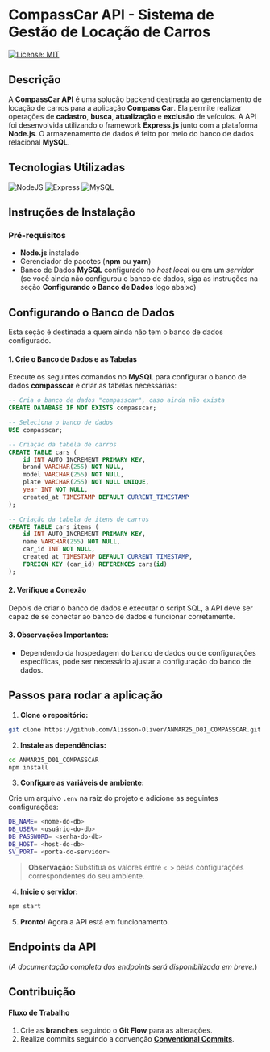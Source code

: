 # CompassCar API - Sistema de Gestão de Locação de Carros

[![License: MIT](https://img.shields.io/badge/License-MIT-green.svg)](https://github.com/Alisson-Oliver/ANMAR25_D01_COMPASSCAR/blob/main/LICENSE)

## Descrição

A **CompassCar API** é uma solução backend destinada ao gerenciamento de locação de carros para a aplicação **Compass Car**. Ela permite realizar operações de **cadastro**, **busca**, **atualização** e **exclusão** de veículos. A API foi desenvolvida utilizando o framework **Express.js** junto com a plataforma **Node.js**. O armazenamento de dados é feito por meio do banco de dados relacional **MySQL**.

## Tecnologias Utilizadas

![NodeJS](https://img.shields.io/badge/node.js-6DA55F?style=for-the-badge&logo=node.js&logoColor=white) ![Express](https://img.shields.io/badge/express.js-%23404d59.svg?style=for-the-badge&logo=express&logoColor=%2361DAFB) ![MySQL](https://img.shields.io/badge/MySQL-00000F?style=for-the-badge&logo=mysql&logoColor=white)

## Instruções de Instalação

### Pré-requisitos

- **Node.js** instalado
- Gerenciador de pacotes (**npm** ou **yarn**)
- Banco de Dados **MySQL** configurado no _host local_ ou em um _servidor_ (se você ainda não configurou o banco de dados, siga as instruções na seção **Configurando o Banco de Dados** logo abaixo)

## Configurando o Banco de Dados

Esta seção é destinada a quem ainda não tem o banco de dados configurado.

#### 1. **Crie o Banco de Dados e as Tabelas**

Execute os seguintes comandos no **MySQL** para configurar o banco de dados **compasscar** e criar as tabelas necessárias:

```sql
-- Cria o banco de dados "compasscar", caso ainda não exista
CREATE DATABASE IF NOT EXISTS compasscar;

-- Seleciona o banco de dados
USE compasscar;

-- Criação da tabela de carros
CREATE TABLE cars (
    id INT AUTO_INCREMENT PRIMARY KEY,
    brand VARCHAR(255) NOT NULL,
    model VARCHAR(255) NOT NULL,
    plate VARCHAR(255) NOT NULL UNIQUE,
    year INT NOT NULL,
    created_at TIMESTAMP DEFAULT CURRENT_TIMESTAMP
);

-- Criação da tabela de itens de carros
CREATE TABLE cars_items (
    id INT AUTO_INCREMENT PRIMARY KEY,
    name VARCHAR(255) NOT NULL,
    car_id INT NOT NULL,
    created_at TIMESTAMP DEFAULT CURRENT_TIMESTAMP,
    FOREIGN KEY (car_id) REFERENCES cars(id)
);
```

#### 2. **Verifique a Conexão**

Depois de criar o banco de dados e executar o script SQL, a API deve ser capaz de se conectar ao banco de dados e funcionar corretamente.

#### 3. **Observações Importantes:**

- Dependendo da hospedagem do banco de dados ou de configurações específicas, pode ser necessário ajustar a configuração do banco de dados.

## Passos para rodar a aplicação

1. **Clone o repositório:**

```bash
git clone https://github.com/Alisson-Oliver/ANMAR25_D01_COMPASSCAR.git
```

2. **Instale as dependências:**

```bash
cd ANMAR25_D01_COMPASSCAR
npm install
```

3. **Configure as variáveis de ambiente:**

Crie um arquivo `.env` na raiz do projeto e adicione as seguintes configurações:

```bash
DB_NAME= <nome-do-db>
DB_USER= <usuário-do-db>
DB_PASSWORD= <senha-do-db>
DB_HOST= <host-do-db>
SV_PORT= <porta-do-servidor>
```

> **Observação:** Substitua os valores entre `< >` pelas configurações correspondentes do seu ambiente.

4. **Inicie o servidor:**

```bash
npm start
```

5. **Pronto!** Agora a API está em funcionamento.

## Endpoints da API

(_A documentação completa dos endpoints será disponibilizada em breve._)

## Contribuição

#### Fluxo de Trabalho

1. Crie as **branches** seguindo o **Git Flow** para as alterações.
2. Realize commits seguindo a convenção [**Conventional Commits**](https://www.conventionalcommits.org/).
